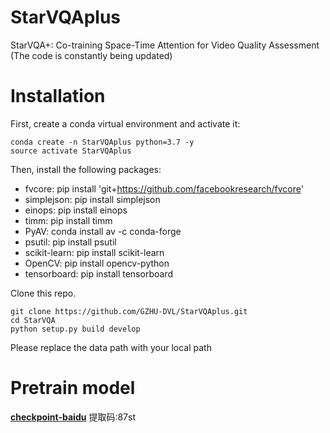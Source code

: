 # StarVQAplus
StarVQA+: Co-training Space-Time Attention for Video Quality Assessment
(The code is constantly being updated)
#  Installation

First, create a conda virtual environment and activate it:

```
conda create -n StarVQAplus python=3.7 -y
source activate StarVQAplus
```
Then, install the following packages:

- fvcore: pip install 'git+https://github.com/facebookresearch/fvcore'
- simplejson: pip install simplejson
- einops: pip install einops
- timm: pip install timm
- PyAV: conda install av -c conda-forge
- psutil: pip install psutil
- scikit-learn: pip install scikit-learn
- OpenCV: pip install opencv-python
- tensorboard: pip install tensorboard

Clone this repo.

```
git clone https://github.com/GZHU-DVL/StarVQAplus.git
cd StarVQA
python setup.py build develop
```

Please replace the data path with your local path 
# Pretrain model
[**checkpoint-baidu**](https://pan.baidu.com/s/16z7erijruMTJNYyr2IWwfw) 提取码:87st

